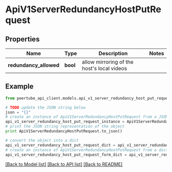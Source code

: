 # ApiV1ServerRedundancyHostPutRequest


## Properties
Name | Type | Description | Notes
------------ | ------------- | ------------- | -------------
**redundancy_allowed** | **bool** | allow mirroring of the host&#39;s local videos | 

## Example

```python
from peertube_api_client.models.api_v1_server_redundancy_host_put_request import ApiV1ServerRedundancyHostPutRequest

# TODO update the JSON string below
json = "{}"
# create an instance of ApiV1ServerRedundancyHostPutRequest from a JSON string
api_v1_server_redundancy_host_put_request_instance = ApiV1ServerRedundancyHostPutRequest.from_json(json)
# print the JSON string representation of the object
print ApiV1ServerRedundancyHostPutRequest.to_json()

# convert the object into a dict
api_v1_server_redundancy_host_put_request_dict = api_v1_server_redundancy_host_put_request_instance.to_dict()
# create an instance of ApiV1ServerRedundancyHostPutRequest from a dict
api_v1_server_redundancy_host_put_request_form_dict = api_v1_server_redundancy_host_put_request.from_dict(api_v1_server_redundancy_host_put_request_dict)
```
[[Back to Model list]](../README.md#documentation-for-models) [[Back to API list]](../README.md#documentation-for-api-endpoints) [[Back to README]](../README.md)


